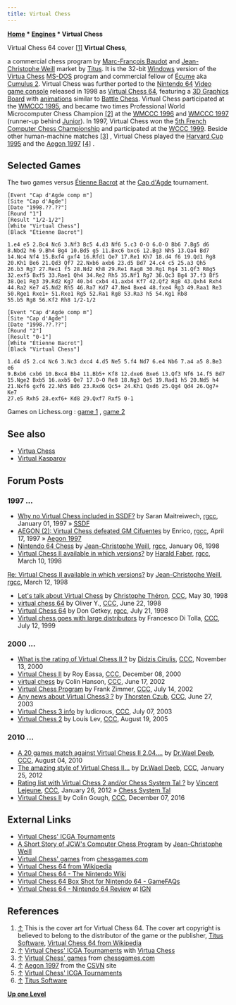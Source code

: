 ```yaml
---
title: Virtual Chess
---
```

**[Home](Home "Home") \* [Engines](Engines "Engines") \* Virtual Chess**



 [](https://en.wikipedia.org/wiki/File:Virtual_chess64.jpg) Virtual Chess 64 cover <a id="cite-note-1" href="#cite-ref-1">[1]</a> 
**Virtual Chess**,  

a commercial chess program by [Marc-François Baudot](Marc-Fran%C3%A7ois_Baudot "Marc-François Baudot") and [Jean-Christophe Weill](Jean-Christophe_Weill "Jean-Christophe Weill") market by [Titus](index.php?title=Titus&action=edit&redlink=1 "Titus (page does not exist)"). It is the 32-bit [Windows](Windows "Windows") version of the [Virtua Chess](Virtua_Chess "Virtua Chess") [MS-DOS](MS-DOS "MS-DOS") program and commercial fellow of [Écume](%C3%89cume "Écume") aka [Cumulus 2](Cumulus "Cumulus").
Virtual Chess was further ported to the [Nintendo 64](https://en.wikipedia.org/wiki/Nintendo_64) [Video game console](https://en.wikipedia.org/wiki/Video_game_console) released in 1998 as [Virtual Chess 64](https://en.wikipedia.org/wiki/Virtual_Chess_64), featuring a [3D Graphics Board](3D_Graphics_Board "3D Graphics Board") with [animations](https://en.wikipedia.org/wiki/Computer_animation) similar to [Battle Chess](Battle_Chess "Battle Chess"). 
Virtual Chess participated at the [WMCCC 1995](WMCCC_1995 "WMCCC 1995"), and became two times Professional World Microcomputer Chess Champion <a id="cite-note-2" href="#cite-ref-2">[2]</a> at the [WMCCC 1996](WMCCC_1996 "WMCCC 1996") and [WMCCC 1997](WMCCC_1997 "WMCCC 1997") (runner-up behind [Junior](Junior "Junior")). In 1997, Virtual Chess won the [5th French Computer Chess Championship](FCCC_1997 "FCCC 1997") and participated at the [WCCC 1999](WCCC_1999 "WCCC 1999"). Beside other human-machine matches <a id="cite-note-3" href="#cite-ref-3">[3]</a> , Virtual Chess played the [Harvard Cup 1995](Harvard_Cup_1995 "Harvard Cup 1995") and the [Aegon 1997](Aegon_1997 "Aegon 1997") <a id="cite-note-4" href="#cite-ref-4">[4]</a> . 



## Selected Games


The two games versus [Étienne Bacrot](https://en.wikipedia.org/wiki/%C3%89tienne_Bacrot) at the [Cap d'Agde](https://en.wikipedia.org/wiki/Cap_d%27Agde) tournament.




```
[Event "Cap d'Agde comp m"]
[Site "Cap d'Agde"]
[Date "1998.??.??"]
[Round "1"]
[Result "1/2-1/2"]
[White "Virtual Chess"]
[Black "Étienne Bacrot"]

1.e4 e5 2.Bc4 Nc6 3.Nf3 Bc5 4.d3 Nf6 5.c3 O-O 6.O-O Bb6 7.Bg5 d6
8.Nbd2 h6 9.Bh4 Bg4 10.Bd5 g5 11.Bxc6 bxc6 12.Bg3 Nh5 13.Qa4 Bd7
14.Nc4 Nf4 15.Bxf4 gxf4 16.Rfd1 Qe7 17.Re1 Kh7 18.d4 f6 19.Qd1 Rg8
20.Kh1 Be6 21.Qd3 Qf7 22.Nxb6 axb6 23.d5 Bd7 24.c4 c5 25.a3 Qh5
26.b3 Rg7 27.Rec1 f5 28.Nd2 Kh8 29.Re1 Rag8 30.Rg1 Rg4 31.Qf3 R8g5
32.exf5 Bxf5 33.Rae1 Qh4 34.Re2 Rh5 35.Nf1 Rg7 36.Qc3 Bg4 37.f3 Bf5
38.Qe1 Rg3 39.Rd2 Kg7 40.b4 cxb4 41.axb4 Kf7 42.Qf2 Rg8 43.Qxh4 Rxh4
44.Ra2 Ke7 45.Nd2 Rh5 46.Ra7 Kd7 47.Ne4 Bxe4 48.fxe4 Rg3 49.Raa1 Re3
50.Rge1 Rxe1+ 51.Rxe1 Rg5 52.Ra1 Rg8 53.Ra3 h5 54.Kg1 Rb8
55.b5 Rg8 56.Kf2 Rh8 1/2-1/2

[Event "Cap d'Agde comp m"]
[Site "Cap d'Agde"]
[Date "1998.??.??"]
[Round "2"]
[Result "0-1"]
[White "Étienne Bacrot"]
[Black "Virtual Chess"]

1.d4 d5 2.c4 Nc6 3.Nc3 dxc4 4.d5 Ne5 5.f4 Nd7 6.e4 Nb6 7.a4 a5 8.Be3 e6
9.Bxb6 cxb6 10.Bxc4 Bb4 11.Bb5+ Kf8 12.dxe6 Bxe6 13.Qf3 Nf6 14.f5 Bd7
15.Nge2 Bxb5 16.axb5 Qe7 17.O-O Re8 18.Ng3 Qe5 19.Rad1 h5 20.Nd5 h4
21.Nxf6 gxf6 22.Nh5 Bd6 23.Rxd6 Qc5+ 24.Kh1 Qxd6 25.Qg4 Qd4 26.Qg7+ Ke7
27.e5 Rxh5 28.exf6+ Kd8 29.Qxf7 Rxf5 0-1

```

Games on Lichess.org : [game 1](https://fr.lichess.org/fRtgbyuB) , [game 2](https://fr.lichess.org/qjfFJLPj)



## See also


* [Virtua Chess](Virtua_Chess "Virtua Chess")
* [Virtual Kasparov](Virtual_Kasparov "Virtual Kasparov")


## Forum Posts


### 1997 ...


* [Why no Virtual Chess included in SSDF?](https://groups.google.com/d/msg/rec.games.chess.computer/azA2sPMuZ08/GxdwWhA37hAJ) by Saran Maitreiwech, [rgcc](Computer_Chess_Forums "Computer Chess Forums"), January 01, 1997 » [SSDF](SSDF "SSDF")
* [AEGON (2): Virtual Chess defeated GM Cifuentes](https://groups.google.com/d/msg/rec.games.chess.computer/-x8jh40DsoY/WaikvfwMfKsJ) by Enrico, [rgcc](Computer_Chess_Forums "Computer Chess Forums"), April 17, 1997 » [Aegon 1997](Aegon_1997 "Aegon 1997")
* [Nintendo 64 Chess](https://groups.google.com/d/msg/rec.games.chess.computer/UR_Q5Wfm8u0/K6Vs6X7XIKYJ) by [Jean-Christophe Weill](Jean-Christophe_Weill "Jean-Christophe Weill"), [rgcc](Computer_Chess_Forums "Computer Chess Forums"), January 06, 1998
* [Virtual Chess II available in which versions?](https://groups.google.com/d/msg/rec.games.chess.computer/B9VvpZvmGHU/Fsk8JkvZec0J) by [Harald Faber](index.php?title=Harald_Faber&action=edit&redlink=1 "Harald Faber (page does not exist)"), [rgcc](Computer_Chess_Forums "Computer Chess Forums"), March 10, 1998


 [Re: Virtual Chess II available in which versions?](https://groups.google.com/d/msg/rec.games.chess.computer/B9VvpZvmGHU/qg6ZafUJZ88J) by [Jean-Christophe Weill](Jean-Christophe_Weill "Jean-Christophe Weill"), [rgcc](Computer_Chess_Forums "Computer Chess Forums"), March 12, 1998
* [Let's talk about Virtual Chess](https://www.stmintz.com/ccc/index.php?id=19551) by [Christophe Théron](Christophe_Th%C3%A9ron "Christophe Théron"), [CCC](CCC "CCC"), May 30, 1998
* [virtual chess 64](https://www.stmintz.com/ccc/index.php?id=21105) by Oliver Y., [CCC](CCC "CCC"), June 22, 1998
* [Virtual Chess 64](https://groups.google.com/d/msg/rec.games.chess.computer/QCMe2a7kN6E/yM1Rr82m0MkJ) by Don Getkey, [rgcc](Computer_Chess_Forums "Computer Chess Forums"), July 21, 1998
* [Virtual chess goes with large distributors](https://www.stmintz.com/ccc/index.php?id=60120) by Francesco Di Tolla, [CCC](CCC "CCC"), July 12, 1999


### 2000 ...


* [What is the rating of Virtual Chess II ?](https://www.stmintz.com/ccc/index.php?id=138229) by [Didzis Cirulis](index.php?title=Didzis_Cirulis&action=edit&redlink=1 "Didzis Cirulis (page does not exist)"), [CCC](CCC "CCC"), November 13, 2000
* [Virtual Chess II](https://www.stmintz.com/ccc/index.php?id=143726) by Roy Eassa, [CCC](CCC "CCC"), December 08, 2000
* [virtual chess](https://www.stmintz.com/ccc/index.php?id=235867) by Colin Hanson, [CCC](CCC "CCC"), June 17, 2002
* [Virtual Chess Program](https://www.stmintz.com/ccc/index.php?id=240471) by Frank Zimmer, [CCC](CCC "CCC"), July 14, 2002
* [Any news about Virtual Chess3 ?](https://www.stmintz.com/ccc/index.php?id=303307) by [Thorsten Czub](Thorsten_Czub "Thorsten Czub"), [CCC](CCC "CCC"), June 27, 2003
* [Virtual Chess 3 info](https://www.stmintz.com/ccc/index.php?id=305178) by ludicrous, [CCC](CCC "CCC"), July 07, 2003
* [Virtual Chess 2](https://www.stmintz.com/ccc/index.php?id=443144) by Louis Lev, [CCC](CCC "CCC"), August 19, 2005


### 2010 ...


* [A 20 games match against Virtual Chess II 2.04....](http://www.talkchess.com/forum/viewtopic.php?t=35689) by [Dr.Wael Deeb](index.php?title=Dr.Wael_Deeb&action=edit&redlink=1 "Dr.Wael Deeb (page does not exist)"), [CCC](CCC "CCC"), August 04, 2010
* [The amazing style of Virtual Chess II...](http://www.talkchess.com/forum/viewtopic.php?t=42164) by [Dr.Wael Deeb](index.php?title=Dr.Wael_Deeb&action=edit&redlink=1 "Dr.Wael Deeb (page does not exist)"), [CCC](CCC "CCC"), January 25, 2012
* [Rating list with Virtual Chess 2 and/or Chess System Tal ?](http://www.talkchess.com/forum/viewtopic.php?t=42174) by [Vincent Lejeune](index.php?title=Vincent_Lejeune&action=edit&redlink=1 "Vincent Lejeune (page does not exist)"), [CCC](CCC "CCC"), January 26, 2012 » [Chess System Tal](Chess_System_Tal "Chess System Tal")
* [Virtual Chess II](http://www.talkchess.com/forum/viewtopic.php?t=62413) by Colin Gough, [CCC](CCC "CCC"), December 07, 2016


## External Links


* [Virtual Chess' ICGA Tournaments](https://www.game-ai-forum.org/icga-tournaments/program.php?id=13)
* [A Short Story of JCW's Computer Chess Program](http://recherche.enac.fr/~weill/chess.html) by [Jean-Christophe Weill](Jean-Christophe_Weill "Jean-Christophe Weill")
* [Virtual Chess' games](http://www.chessgames.com/perl/chessplayer?pid=18918) from [chessgames.com](http://www.chessgames.com/index.html)
* [Virtual Chess 64 from Wikipedia](https://en.wikipedia.org/wiki/Virtual_Chess_64)
* [Virtual Chess 64 - The Nintendo Wiki](http://nintendo.wikia.com/wiki/Virtual_Chess_64)
 * [Virtual Chess 64 Box Shot for Nintendo 64 - GameFAQs](http://www.gamefaqs.com/n64/199208-virtual-chess-64/images/box-28084) 
* [Virtual Chess 64 - Nintendo 64 Review](http://ign64.ign.com/articles/152/152317p1.html) at [IGN](https://en.wikipedia.org/wiki/IGN)


## References


1. <a id="cite-ref-1" href="#cite-note-1">↑</a> This is the cover art for Virtual Chess 64. The cover art copyright is believed to belong to the distributor of the game or the publisher, [Titus Software](index.php?title=Titus&action=edit&redlink=1 "Titus (page does not exist)"), [Virtual Chess 64 from Wikipedia](https://en.wikipedia.org/wiki/Virtual_Chess_64)
2. <a id="cite-ref-2" href="#cite-note-2">↑</a> [Virtual Chess' ICGA Tournaments](https://www.game-ai-forum.org/icga-tournaments/program.php?id=13) with [Virtua Chess](Virtua_Chess "Virtua Chess")
3. <a id="cite-ref-3" href="#cite-note-3">↑</a> [Virtual Chess' games](http://www.chessgames.com/perl/ezsearch.pl?search=Virtual+Chess) from [chessgames.com](http://www.chessgames.com/index.html)
4. <a id="cite-ref-4" href="#cite-note-4">↑</a> [Aegon 1997](http://www.csvn.nl/index.php?option=com_content&task=view&id=123&Itemid=50) from the [CSVN](CSVN "CSVN") site
5. <a id="cite-ref-5" href="#cite-note-5">↑</a> [Virtual Chess' ICGA Tournaments](https://www.game-ai-forum.org/icga-tournaments/program.php?id=13)
6. <a id="cite-ref-6" href="#cite-note-6">↑</a> [Titus Software](https://en.wikipedia.org/wiki/Titus_Software)

**[Up one Level](Engines "Engines")**







 
